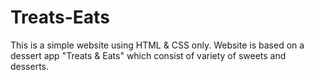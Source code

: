 # Treats-Eats
This is a simple website using HTML &amp; CSS only. Website is based on a dessert app "Treats &amp; Eats" which consist of variety of sweets and desserts.
